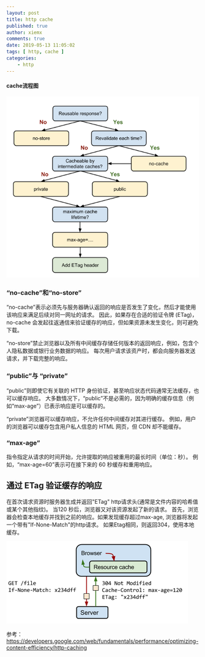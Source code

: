 ```yaml
---
layout: post
title: http cache
published: true
author: xiemx
comments: true
date: 2019-05-13 11:05:02
tags: [ http, cache ]
categories:
    - http
---
```

#### **cache流程图**

![img](/images/image.png)

### “no-cache”和“no-store”

“no-cache”表示必须先与服务器确认返回的响应是否发生了变化，然后才能使用该响应来满足后续对同一网址的请求。 因此，如果存在合适的验证令牌 (ETag)，no-cache 会发起往返通信来验证缓存的响应，但如果资源未发生变化，则可避免下载。

“no-store”禁止浏览器以及所有中间缓存存储任何版本的返回响应，例如，包含个人隐私数据或银行业务数据的响应。 每次用户请求该资产时，都会向服务器发送请求，并下载完整的响应。

### “public”与 “private”

“public”则即使它有关联的 HTTP 身份验证，甚至响应状态代码通常无法缓存，也可以缓存响应。 大多数情况下，“public”不是必需的，因为明确的缓存信息（例如“max-age”）已表示响应是可以缓存的。

“private”浏览器可以缓存响应，不允许任何中间缓存对其进行缓存。 例如，用户的浏览器可以缓存包含用户私人信息的 HTML 网页，但 CDN 却不能缓存。

### “max-age”

指令指定从请求的时间开始，允许提取的响应被重用的最长时间（单位：秒）。 例如，“max-age=60”表示可在接下来的 60 秒缓存和重用响应。

## 通过 ETag 验证缓存的响应

在首次请求资源时服务器生成并返回"ETag" http请求头(通常是文件内容的哈希值或某个其他指纹)。 当120 秒后，浏览器又对该资源发起了新的请求。 首先，浏览器会检查本地缓存并找到之前的响应。如果发现缓存超过max-age, 浏览器将发起一个带有"If-None-Match"的http请求。 如果Etag相同，则返回304，使用本地缓存。

![HTTP Cache-Control 示例](/images/http-cache-control.png)

参考： https://developers.google.com/web/fundamentals/performance/optimizing-content-efficiency/http-caching
